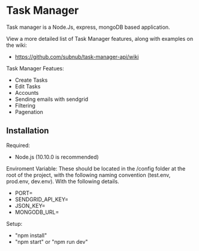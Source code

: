 # Task Manager

Task manager is a Node.Js, express, mongoDB based application. 

View a more detailed list of Task Manager features, along with examples on the wiki:
- https://github.com/subnub/task-manager-api/wiki

Task Manager Featues:
- Create Tasks
- Edit Tasks
- Accounts
- Sending emails with sendgrid
- Filtering 
- Pagenation

## Installation 

Required:
- Node.js (10.10.0 is recommended)

Enviroment Variable:
These should be located in the /config folder at the root of the project, with the following naming convention (test.env, prod.env, dev.env). With the following details.

- PORT=
- SENDGRID_API_KEY=
- JSON_KEY=
- MONGODB_URL=

Setup:
- "npm install"
- "npm start" or "npm run dev"
